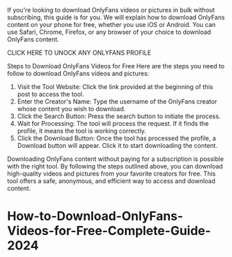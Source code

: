 
If you're looking to download OnlyFans videos or pictures in bulk without subscribing, this guide is for you. We will explain how to download OnlyFans content on your phone for free, whether you use iOS or Android. You can use Safari, Chrome, Firefox, or any browser of your choice to download OnlyFans content.

CLICK HERE TO UNOCK ANY ONLYFANS PROFILE

Steps to Download OnlyFans Videos for Free
Here are the steps you need to follow to download OnlyFans videos and pictures:
1.	Visit the Tool Website: Click the link provided at the beginning of this post to access the tool.
2.	Enter the Creator's Name: Type the username of the OnlyFans creator whose content you wish to download.
3.	Click the Search Button: Press the search button to initiate the process.
4.	Wait for Processing: The tool will process the request. If it finds the profile, it means the tool is working correctly.
5.	Click the Download Button: Once the tool has processed the profile, a Download button will appear. Click it to start downloading the content.

Downloading OnlyFans content without paying for a subscription is possible with the right tool. By following the steps outlined above, you can download high-quality videos and pictures from your favorite creators for free. This tool offers a safe, anonymous, and efficient way to access and download content. 
# How-to-Download-OnlyFans-Videos-for-Free-Complete-Guide-2024
